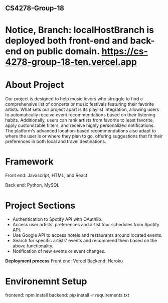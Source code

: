 ## CS4278-Group-18
# Notice, Branch: localHostBranch is deployed both front-end and back-end on public domain. https://cs-4278-group-18-ten.vercel.app
# About Project	
Our project is designed to help music lovers who struggle to find a comprehensive list of concerts or music festivals featuring their favorite artists. What sets our project apart is its playlist integration, allowing users to automatically receive event recommendations based on their listening habits. Additionally, users can rank artists from favorite to least favorite, apply customizable filters, and receive highly personalized notifications. The platform's advanced location-based recommendations also adapt to where the user is or where they plan to go, offering suggestions that fit their preferences in both local and travel destinations.

# Framework
Front end: Javascript, HTML, and React

Back end: Python, MySQL

# Project Sections
- Authentication to Spotify API with OAuthlib. 
- Access user artists' preferences and artist tour schedules from Spotify API.
- Use Google API to access hotels and restaurants around located events.
- Search for specific artists' events and recommend them based on the above functionality.
- Notification of new events or event changes. 

**Deployment process**
Front end: Vercel
Backend: Heroku

# Environemnt Setup
frontend: npm install
backend: pip install -r requirements.txt
